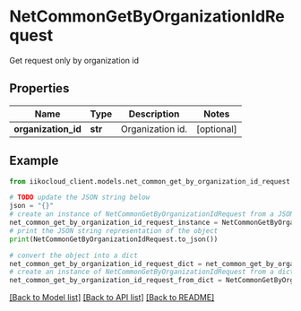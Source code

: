 # NetCommonGetByOrganizationIdRequest

Get request only by organization id

## Properties

Name | Type | Description | Notes
------------ | ------------- | ------------- | -------------
**organization_id** | **str** | Organization id. | [optional] 

## Example

```python
from iikocloud_client.models.net_common_get_by_organization_id_request import NetCommonGetByOrganizationIdRequest

# TODO update the JSON string below
json = "{}"
# create an instance of NetCommonGetByOrganizationIdRequest from a JSON string
net_common_get_by_organization_id_request_instance = NetCommonGetByOrganizationIdRequest.from_json(json)
# print the JSON string representation of the object
print(NetCommonGetByOrganizationIdRequest.to_json())

# convert the object into a dict
net_common_get_by_organization_id_request_dict = net_common_get_by_organization_id_request_instance.to_dict()
# create an instance of NetCommonGetByOrganizationIdRequest from a dict
net_common_get_by_organization_id_request_from_dict = NetCommonGetByOrganizationIdRequest.from_dict(net_common_get_by_organization_id_request_dict)
```
[[Back to Model list]](../README.md#documentation-for-models) [[Back to API list]](../README.md#documentation-for-api-endpoints) [[Back to README]](../README.md)



